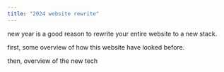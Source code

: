 ```yaml
---
title: "2024 website rewrite"
---
```


new year is a good reason to rewrite your entire website to a new stack.

first, some overview of how this website have looked before.

then, overview of the new tech
